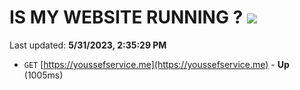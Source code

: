 # IS MY WEBSITE RUNNING ? [![](https://img.shields.io/static/v1?label=Sponsor&message=%E2%9D%A4&logo=GitHub&color=%23fe8e86)](https://github.com/sponsors/<username>)

Last updated: **5/31/2023, 2:35:29 PM**

- `GET` [https://youssefservice.me](https://youssefservice.me) - **Up** (1005ms)
